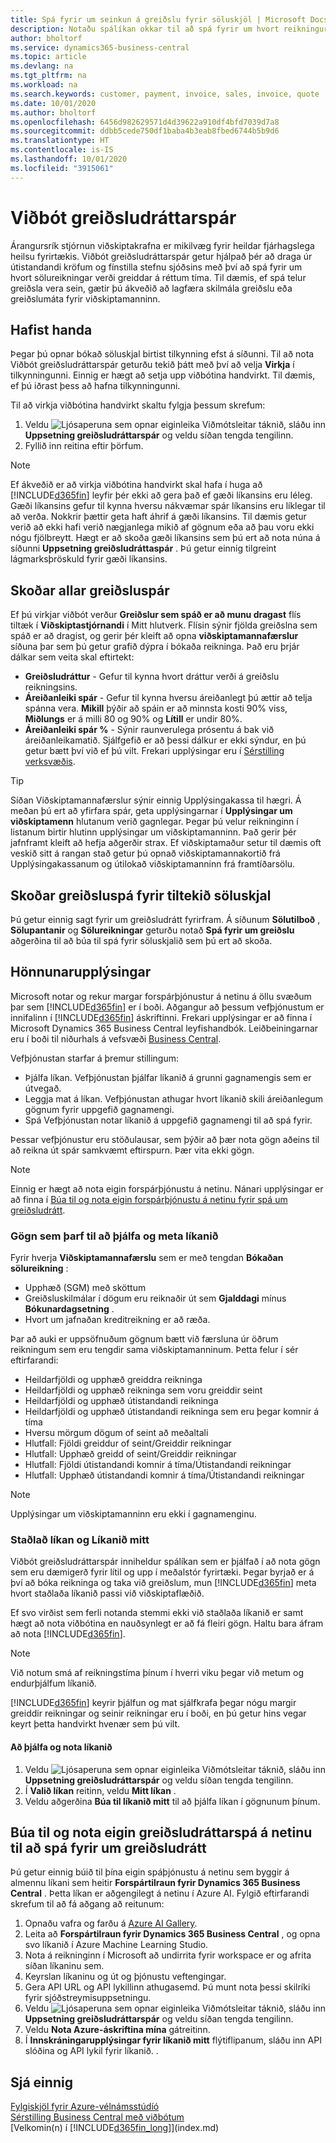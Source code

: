 ```yaml
---
title: Spá fyrir um seinkun á greiðslu fyrir söluskjöl | Microsoft Docs
description: Notaðu spálíkan okkar til að spá fyrir um hvort reikningur verði greiddur á réttum tíma.
author: bholtorf
ms.service: dynamics365-business-central
ms.topic: article
ms.devlang: na
ms.tgt_pltfrm: na
ms.workload: na
ms.search.keywords: customer, payment, invoice, sales, invoice, quote
ms.date: 10/01/2020
ms.author: bholtorf
ms.openlocfilehash: 6456d982629571d4d39622a910df4bfd7039d7a8
ms.sourcegitcommit: ddbb5cede750df1baba4b3eab8fbed6744b5b9d6
ms.translationtype: HT
ms.contentlocale: is-IS
ms.lasthandoff: 10/01/2020
ms.locfileid: "3915061"
---
```

# <a name="the-late-payment-prediction-extension"></a>Viðbót greiðsludráttarspár  
Árangursrík stjórnun viðskiptakrafna er mikilvæg fyrir heildar fjárhagslega heilsu fyrirtækis. Viðbót greiðsludráttarspár getur hjálpað þér að draga úr útistandandi kröfum og fínstilla stefnu sjóðsins með því að spá fyrir um hvort sölureikningar verði greiddar á réttum tíma. Til dæmis, ef spá telur greiðsla vera sein, gætir þú ákveðið að lagfæra skilmála greiðslu eða greiðslumáta fyrir viðskiptamanninn.

## <a name="getting-started"></a>Hafist handa

Þegar þú opnar bókað söluskjal birtist tilkynning efst á síðunni. Til að nota Viðbót greiðsludráttarspár geturðu tekið þátt með því að velja **Virkja** í tilkynningunni. Einnig er hægt að setja upp viðbótina handvirkt. Til dæmis, ef þú iðrast þess að hafna tilkynningunni.  

Til að virkja viðbótina handvirkt skaltu fylgja þessum skrefum:

1. Veldu ![Ljósaperuna sem opnar eiginleika Viðmótsleitar](media/ui-search/search_small.png "Segðu mér hvað þú vilt gera") táknið, sláðu inn **Uppsetning greiðsludráttarspár** og veldu síðan tengda tengilinn.  
2. Fyllið inn reitina eftir þörfum.

> [!Note]
> Ef ákveðið er að virkja viðbótina handvirkt skal hafa í huga að [!INCLUDE[d365fin](includes/d365fin_md.md)] leyfir þér ekki að gera það ef gæði líkansins eru léleg. Gæði líkansins gefur til kynna hversu nákvæmar spár líkansins eru líklegar til að verða. Nokkrir þættir geta haft áhrif á gæði líkansins. Til dæmis getur verið að ekki hafi verið nægjanlega mikið af gögnum eða að þau voru ekki nógu fjölbreytt. Hægt er að skoða gæði líkansins sem þú ert að nota núna á síðunni **Uppsetning greiðsludráttaspár** . Þú getur einnig tilgreint lágmarksþröskuld fyrir gæði líkansins.   

## <a name="viewing-all-payment-predictions"></a>Skoðar allar greiðsluspár
Ef þú virkjar viðbót verður **Greiðslur sem spáð er að munu dragast** flís tiltæk í **Viðskiptastjórnandi** í Mitt hlutverk. Flísin sýnir fjölda greiðslna sem spáð er að dragist, og gerir þér kleift að opna **viðskiptamannafærslur** síðuna þar sem þú getur grafið dýpra í bókaða reikninga. Það eru þrjár dálkar sem veita skal eftirtekt:  

* **Greiðsludráttur** - Gefur til kynna hvort dráttur verði á greiðslu reikningsins.
* **Áreiðanleiki spár** - Gefur til kynna hversu áreiðanlegt þú ættir að telja spánna vera. **Mikill** þýðir að spáin er að minnsta kosti 90% viss, **Miðlungs** er á milli 80 og 90% og **Lítill** er undir 80%.
* **Áreiðanleiki spár %** - Sýnir raunverulega prósentu á bak við áreiðanleikamatið. Sjálfgefið er að þessi dálkur er ekki sýndur, en þú getur bætt því við ef þú vilt. Frekari upplýsingar eru í [Sérstilling verksvæðis](ui-personalization-user.md).

> [!Tip]
> Síðan Viðskiptamannafærslur sýnir einnig Upplýsingakassa til hægri. Á meðan þú ert að yfirfara spár, geta upplýsingarnar í **Upplýsingar um viðskiptamenn** hlutanum verið gagnlegar. Þegar þú velur reikninginn í listanum birtir hlutinn upplýsingar um viðskiptamanninn. Það gerir þér jafnframt kleift að hefja aðgerðir strax. Ef viðskiptamaður setur til dæmis oft veskið sitt á rangan stað getur þú opnað viðskiptamannakortið frá Upplýsingakassanum og útilokað viðskiptamanninn frá framtíðarsölu.  

## <a name="viewing-a-payment-prediction-for-a-specific-sales-document"></a>Skoðar greiðsluspá fyrir tiltekið söluskjal
Þú getur einnig sagt fyrir um greiðsludrátt fyrirfram. Á síðunum **Sölutilboð** , **Sölupantanir** og **Sölureikningar** geturðu notað **Spá fyrir um greiðslu** aðgerðina til að búa til spá fyrir söluskjalið sem þú ert að skoða.

<!--## Scheduling Payment Predictions
On the **Late Payment Prediction Setup** page you can schedule updates to payment predictions for a time that is convenient for you. -->

## <a name="design-details"></a>Hönnunarupplýsingar
Microsoft notar og rekur margar forspárþjónustur á netinu á öllu svæðum þar sem [!INCLUDE[d365fin](includes/d365fin_md.md)] er í boði. Aðgangur að þessum vefþjónustum er innifalinn í [!INCLUDE[d365fin](includes/d365fin_md.md)] áskriftinni. Frekari upplýsingar er að finna í Microsoft Dynamics 365 Business Central leyfishandbók. Leiðbeiningarnar eru í boði til niðurhals á vefsvæði [Business Central](https://dynamics.microsoft.com/en-us/business-central/overview/).

Vefþjónustan starfar á þremur stillingum:
- Þjálfa líkan. Vefþjónustan þjálfar líkanið á grunni gagnamengis sem er útvegað.
- Leggja mat á líkan. Vefþjónustan athugar hvort líkanið skili áreiðanlegum gögnum fyrir uppgefið gagnamengi.
- Spá Vefþjónustan notar líkanið á uppgefið gagnamengi til að spá fyrir.

Þessar vefþjónustur eru stöðulausar, sem þýðir að þær nota gögn aðeins til að reikna út spár samkvæmt eftirspurn. Þær vita ekki gögn. 

> [!NOTE]  
>   Einnig er hægt að nota eigin forspárþjónustu á netinu. Nánari upplýsingar er að finna í [Búa til og nota eigin forspárþjónustu á netinu fyrir spá um greiðsludrátt](#AnchorText). 

### <a name="data-required-to-train-and-evaluate-the-model"></a>Gögn sem þarf til að þjálfa og meta líkanið 
Fyrir hverja **Viðskiptamannafærslu** sem er með tengdan **Bókaðan sölureikning** :
- Upphæð (SGM) með sköttum
- Greiðsluskilmálar í dögum eru reiknaðir út sem **Gjalddagi** mínus **Bókunardagsetning** .
- Hvort um jafnaðan kreditreikning er að ræða. 

Þar að auki er uppsöfnuðum gögnum bætt við færsluna úr öðrum reikningum sem eru tengdir sama viðskiptamanninum. Þetta felur í sér eftirfarandi:

- Heildarfjöldi og upphæð greiddra reikninga
- Heildarfjöldi og upphæð reikninga sem voru greiddir seint
- Heildarfjöldi og upphæð útistandandi reikninga
- Heildarfjöldi og upphæð útistandandi reikninga sem eru þegar komnir á tíma
- Hversu mörgum dögum of seint að meðaltali
- Hlutfall: Fjöldi greiddur of seint/Greiddir reikningar
- Hlutfall: Upphæð greidd of seint/Greiddir reikningar
- Hlutfall: Fjöldi útistandandi komnir á tíma/Útistandandi reikningar
- Hlutfall: Upphæð útistandandi komnir á tíma/Útistandandi reikningar
> [!Note]
> Upplýsingar um viðskiptamanninn eru ekki í gagnamenginu.

### <a name="standard-model-and-my-model"></a>Staðlað líkan og Líkanið mitt
Viðbót greiðsludráttarspár inniheldur spálíkan sem er þjálfað í að nota gögn sem eru dæmigerð fyrir lítil og upp í meðalstór fyrirtæki. Þegar byrjað er á því að bóka reikninga og taka við greiðslum, mun [!INCLUDE[d365fin](includes/d365fin_md.md)] meta hvort staðlaða líkanið passi við viðskiptaflæðið. 

Ef svo virðist sem ferli notanda stemmi ekki við staðlaða líkanið er samt hægt að nota viðbótina en nauðsynlegt er að fá fleiri gögn. Haltu bara áfram að nota [!INCLUDE[d365fin](includes/d365fin_md.md)].
> [!Note]
> Við notum smá af reikningstíma þínum í hverri viku þegar við metum og endurþjálfum líkanið. 

[!INCLUDE[d365fin](includes/d365fin_md.md)] keyrir þjálfun og mat sjálfkrafa þegar nógu margir greiddir reikningar og seinir reikningar eru í boði, en þú getur hins vegar keyrt þetta handvirkt hvenær sem þú vilt.

#### <a name="to-train-and-use-your-model"></a>Að þjálfa og nota líkanið
1. Veldu ![Ljósaperuna sem opnar eiginleika Viðmótsleitar](media/ui-search/search_small.png "Segðu mér hvað þú vilt gera") táknið, sláðu inn **Uppsetning greiðsludráttarspár** og veldu síðan tengda tengilinn.  
2. Í **Valið líkan** reitinn, veldu **Mitt líkan** .
3. Veldu aðgerðina **Búa til líkanið mitt** til að þjálfa líkan í gögnunum þínum.  

## <a name="create-and-use-your-own-predictive-web-service-for-late-payment-prediction"></a><a name="AnchorText"> </a>Búa til og nota eigin greiðsludráttarspá á netinu til að spá fyrir um greiðsludrátt
Þú getur einnig búið til þína eigin spáþjónustu á netinu sem byggir á almennu líkani sem heitir **Forspártilraun fyrir Dynamics 365 Business Central** . Þetta líkan er aðgengilegt á netinu í Azure AI. Fylgið eftirfarandi skrefum til að fá aðgang að reitunum:  

1. Opnaðu vafra og farðu á [Azure AI Gallery](https://go.microsoft.com/fwlink/?linkid=2086310).  
2. Leita að **Forspártilraun fyrir Dynamics 365 Business Central** , og opna svo líkanið í Azure Machine Learning Studio.  
3. Nota á reikninginn í Microsoft að undirrita fyrir workspace er og afrita síðan líkaninu sem.  
4. Keyrslan líkaninu og út og þjónustu veftengingar.  
5. Gera API URL og API lykillinn athugasemd. Þú munt nota þessi skilríki fyrir sjóðstreymisuppsetningu.  
6. Veldu ![Ljósaperuna sem opnar eiginleika Viðmótsleitar](media/ui-search/search_small.png "Segðu mér hvað þú vilt gera") táknið, sláðu inn **Uppsetning greiðsludráttarspár** og veldu síðan tengda tengilinn.  
7. Veldu **Nota Azure-áskriftina mína** gátreitinn.
8. Í **Innskráningarupplýsingar fyrir líkanið mitt** flýtiflipanum, sláðu inn API slóðina og API lykil fyrir líkanið.  .  

## <a name="see-also"></a>Sjá einnig  
[Fylgiskjöl fyrir Azure-vélnámsstúdíó](https://go.microsoft.com/fwlink/?linkid=861765)  
[Sérstilling Business Central með viðbótum](ui-extensions.md)  
[Velkomin(n) í [!INCLUDE[d365fin_long](includes/d365fin_long_md.md)]](index.md)  
